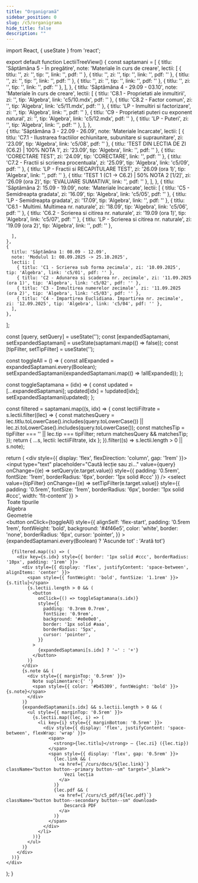 ```yaml
---
title: "Organigramă"
sidebar_position: 0
slug: /c5/organigrama
hide_title: false
description: ""
---
```

import React, { useState } from 'react';


export default function LectiiTreeView() {
  const saptamani = [
    {
      titlu: 'Săptămâna 5 - În pregătire',
      note: 'Materiale în curs de creare',
      lectii: [
        { titlu: '', zi: '', tip: '', link: '', pdf: '' },
        { titlu: '', zi: '', tip: '', link: '', pdf: '' },
        { titlu: '', zi: '', tip: '', link: '', pdf: '' },
        { titlu: '', zi: '', tip: '', link: '', pdf: '' },
        { titlu: '', zi: '', tip: '', link: '', pdf: '' },
      ],
    },
    {
      titlu: 'Săptămâna 4 - 29.09 - 03.10',
      note: 'Materiale în curs de creare',
      lectii: [
        { titlu: 'C8.1 - Proprietati ale inmultirii', zi: '', tip: 'Algebra', link: 'c5/10.mdx', pdf: '' },
        { titlu: 'C8.2 - Factor comun', zi: '', tip: 'Algebra', link: 'c5/11.mdx', pdf: '' },
        { titlu: 'LP - Inmultiri si factorizare', zi: '', tip: 'Algebra', link: '', pdf: '' },
        { titlu: 'C9 - Proprietati puteri cu exponent natural', zi: '', tip: 'Algebra', link: 'c5/12.mdx', pdf: '' },
        { titlu: 'LP - Puteri', zi: '', tip: 'Algebra', link: '', pdf: '' },
      ],
    },   
    {
      titlu: 'Săptămâna 3 - 22.09 - 26.09',
      note: 'Materiale încarcate',
      lectii: [
        { titlu: 'C7.1 - Ilustrarea fractiilor echiunitare, subunitare si supraunitare', zi: '23.09', tip: 'Algebra', link: 'c5/08', pdf: '' },
        { titlu: 'TEST DIN LECTIA DE ZI (C6.2) | 100% NOTA 1', zi: '23.09', tip: 'Algebra', link: '', pdf: '' },
        { titlu: 'CORECTARE TEST', zi: '24.09', tip: 'CORECTARE', link: '', pdf: '' },
        { titlu: 'C7.2 - Fractii si scrierea procentuala', zi: '25.09', tip: 'Algebra', link: 'c5/09', pdf: '' },
        { titlu: 'LP - Fractii si RECAPITULARE TEST', zi: '26.09 (ora 1)', tip: 'Algebra', link: '', pdf: '' },
        { titlu: 'TEST 1 (C1 -> C6.2) | 50% NOTA 2 [1/2]', zi: '26.09 (ora 2)', tip: 'EVALUARE SUMATIVA', link: '', pdf: '' },
      ],
    },
    {
      titlu: 'Săptămâna 2: 15.09 - 19.09',
      note: 'Materiale încarcate',
      lectii: [
        { titlu: 'C5 - Semidreapta gradata', zi: '16.09', tip: 'Algebra', link: 'c5/05', pdf: '' },
        { titlu: 'LP - Semidreapta gradata', zi: '17.09', tip: 'Algebra', link: '', pdf: '' },
        { titlu: 'C6.1 - Multimi. Multimea nr. naturale', zi: '18.09', tip: 'Algebra', link: 'c5/06', pdf: '' },
        { titlu: 'C6.2 - Scrierea si citirea nr. naturale', zi: '19.09 (ora 1)', tip: 'Algebra', link: 'c5/07', pdf: '' },
        { titlu: 'LP - Scrierea si citirea nr. naturale', zi: '19.09 (ora 2)', tip: 'Algebra', link: '', pdf: '' },
        
      ],
    },
    {
      titlu: 'Săptămâna 1: 08.09 - 12.09',
      note: 'Modulul 1: 08.09.2025 -> 25.10.2025',
      lectii: [
        { titlu: 'C1 - Scrierea sub forma zecimala', zi: '10.09.2025', tip: 'Algebra', link: 'c5/01', pdf: '' },
        { titlu: 'C2 - Adunarea si scaderea nr. zecimale', zi: '11.09.2025 (ora 1)', tip: 'Algebra', link: 'c5/02', pdf: '' },
        { titlu: 'C3 - Inmultirea numerelor zecimale', zi: '11.09.2025 (ora 2)', tip: 'Algebra', link: 'c5/03', pdf: '' },
        { titlu: 'C4 - Impartirea Euclidiana. Impartirea nr. zecimale', zi: '12.09.2025', tip: 'Algebra', link: 'c5/04', pdf: '' },
      ],
    },
  ];

  const [query, setQuery] = useState('');
  const [expandedSaptamani, setExpandedSaptamani] = useState(saptamani.map(() => false));
  const [tipFilter, setTipFilter] = useState('');

  const toggleAll = () => {
    const allExpanded = expandedSaptamani.every(Boolean);
    setExpandedSaptamani(expandedSaptamani.map(() => !allExpanded));
  };

  const toggleSaptamana = (idx) => {
    const updated = [...expandedSaptamani];
    updated[idx] = !updated[idx];
    setExpandedSaptamani(updated);
  };

  const filtered = saptamani.map((s, idx) => {
    const lectiiFiltrate = s.lectii.filter((lec) => {
      const matchesQuery =
        lec.titlu.toLowerCase().includes(query.toLowerCase()) ||
        lec.zi.toLowerCase().includes(query.toLowerCase());
      const matchesTip = tipFilter === '' || lec.tip === tipFilter;
      return matchesQuery && matchesTip;
    });
    return { ...s, lectii: lectiiFiltrate, idx };
  }).filter((s) => s.lectii.length > 0 || s.note);

  return (
    <div style={{ display: 'flex', flexDirection: 'column', gap: '1rem' }}>
      <input
        type="text"
        placeholder="Caută lecție sau zi..."
        value={query}
        onChange={(e) => setQuery(e.target.value)}
        style={{ padding: '0.5rem', fontSize: '1rem', borderRadius: '6px', border: '1px solid #ccc' }}
      />
      <select
        value={tipFilter}
        onChange={(e) => setTipFilter(e.target.value)}
        style={{ padding: '0.5rem', fontSize: '1rem', borderRadius: '6px', border: '1px solid #ccc', width: 'fit-content' }}
      >
        <option value="">Toate tipurile</option>
        <option value="Algebra">Algebra</option>
        <option value="Geometrie">Geometrie</option>
      </select>
      <button
        onClick={toggleAll}
        style={{
          alignSelf: 'flex-start',
          padding: '0.5rem 1rem',
          fontWeight: 'bold',
          background: '#4f46e5',
          color: 'white',
          border: 'none',
          borderRadius: '6px',
          cursor: 'pointer',
        }}
      >
        {expandedSaptamani.every(Boolean) ? 'Ascunde tot' : 'Arată tot'}
      </button>

      {filtered.map((s) => (
        <div key={s.idx} style={{ border: '1px solid #ccc', borderRadius: '10px', padding: '1rem' }}>
          <div style={{ display: 'flex', justifyContent: 'space-between', alignItems: 'center' }}>
            <span style={{ fontWeight: 'bold', fontSize: '1.1rem' }}>{s.titlu}</span>
            {s.lectii.length > 0 && (
              <button
                onClick={() => toggleSaptamana(s.idx)}
                style={{
                  padding: '0.3rem 0.7rem',
                  fontSize: '0.9rem',
                  background: '#e0e0e0',
                  border: '1px solid #aaa',
                  borderRadius: '5px',
                  cursor: 'pointer',
                }}
              >
                {expandedSaptamani[s.idx] ? '−' : '+'}
              </button>
            )}
          </div>
          {s.note && (
            <div style={{ marginTop: '0.5rem' }}>
              Note suplimentare:{' '}
              <span style={{ color: '#b45309', fontWeight: 'bold' }}>{s.note}</span>
            </div>
          )}
          {expandedSaptamani[s.idx] && s.lectii.length > 0 && (
            <ul style={{ marginTop: '0.5rem' }}>
              {s.lectii.map((lec, i) => (
                <li key={i} style={{ marginBottom: '0.5rem' }}>
                  <div style={{ display: 'flex', justifyContent: 'space-between', flexWrap: 'wrap' }}>
                    <span>
                      <strong>{lec.titlu}</strong> – {lec.zi} ({lec.tip})
                    </span>
                    <span style={{ display: 'flex', gap: '0.5rem' }}>
                      {lec.link && (
                        <a href={`/curs/docs/${lec.link}`} className="button button--primary button--sm" target="_blank">
                          Vezi lecția
                        </a>
                      )}
                      {lec.pdf && (
                        <a href={`/curs/c5_pdf/${lec.pdf}`} className="button button--secondary button--sm" download>
                          Descarcă PDF
                        </a>
                      )}
                    </span>
                  </div>
                </li>
              ))}
            </ul>
          )}
        </div>
      ))}
    </div>
  );
}